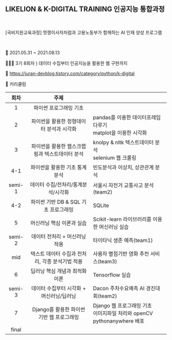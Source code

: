 ## LIKELION & K-DIGITAL TRAINING 인공지능 통합과정

<br>

[국비지원교육과정] 멋쟁이사자처럼과 고용노동부가 함께하는 AI 인재 양성 프로그램

<br>

📅  2021.05.31 ~ 2021.08.13

👩🏻‍💻 3기 8회차 ) 데이터 수집부터 인공지능을 활용한 웹 구현까지

📌 https://juran-devblog.tistory.com/category/python/k-digital

📝 커리큘럼

|회차|주제||
|:---:|:---:|:---|
|1|파이썬 프로그래밍 기초||
|2|파이썬을 활용한 정형데이터 분석과 시각화|pandas를 이용한 데이터프레임 다루기 <br/>matplot을 이용한 시각화|
|3|파이썬을 활용한 웹스크랩핑과 텍스트데이터 분석|knolpy & nltk 텍스트데이터 분석<br/>selenium 웹 크롤링|
|4-1|파이썬을 활용한 기초 통계분석|빈도분석과 이상치, 상관관계 분석|
|semi-1|데이터 수집/전처리/통계분석/시각화|서울시 자전거 교통사고 분석(team2)|
|4-2|파이썬 기반 DB & SQL 기초 프로그래밍|SQLite|
|5|머신러닝 핵심 이론과 실습|Scikit-learn 라이브러리를 이용한 머신러닝 실습|
|semi-2|데이터 전처리 + 머신러닝 적용|타이타닉 생존 예측(team1)|
|mid|텍스트 데이터 수집과 전처리, 각종 분석기법 적용|사용자 별점기반 영화 추천 서비스(team3)|
|6|딥러닝 핵심 개념과 최적화 이론|Tensorflow 실습|
|semi-3|데이터 수집부터 시각화 + 머신러닝/딥러닝|Dacon 주차수요예측 AI 경진대회(team2)|
|7|Django를 활용한 파이썬 기반 웹 프로그래밍|Django 웹 프로그래밍 기초<br/>이미지파일 처리와 openCV<br/> pythonanywhere 배포|
|final||
